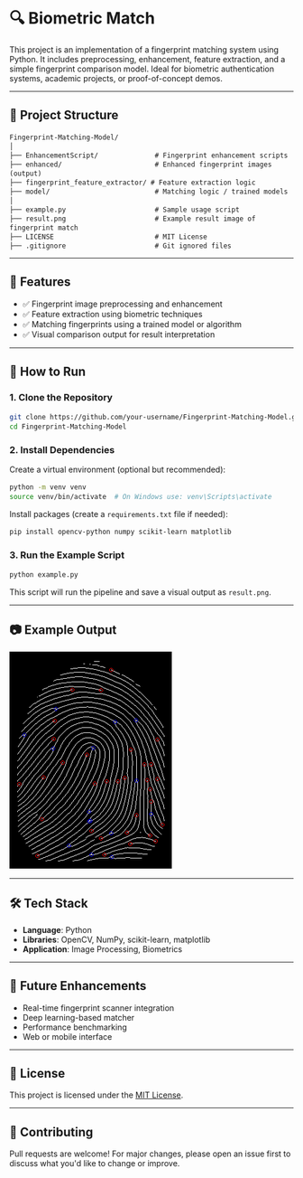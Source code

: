 
# 🔍 Biometric Match

This project is an implementation of a fingerprint matching system using Python. It includes preprocessing, enhancement, feature extraction, and a simple fingerprint comparison model. Ideal for biometric authentication systems, academic projects, or proof-of-concept demos.

---

## 📁 Project Structure

```
Fingerprint-Matching-Model/
│
├── EnhancementScript/              # Fingerprint enhancement scripts
├── enhanced/                       # Enhanced fingerprint images (output)
├── fingerprint_feature_extractor/ # Feature extraction logic
├── model/                          # Matching logic / trained models
│
├── example.py                      # Sample usage script
├── result.png                      # Example result image of fingerprint match
├── LICENSE                         # MIT License
├── .gitignore                      # Git ignored files
```

---

## 🚀 Features

- ✅ Fingerprint image preprocessing and enhancement
- ✅ Feature extraction using biometric techniques
- ✅ Matching fingerprints using a trained model or algorithm
- ✅ Visual comparison output for result interpretation

---

## 🧪 How to Run

### 1. Clone the Repository
```bash
git clone https://github.com/your-username/Fingerprint-Matching-Model.git
cd Fingerprint-Matching-Model
```

### 2. Install Dependencies

Create a virtual environment (optional but recommended):

```bash
python -m venv venv
source venv/bin/activate  # On Windows use: venv\Scripts\activate
```

Install packages (create a `requirements.txt` file if needed):

```bash
pip install opencv-python numpy scikit-learn matplotlib
```

### 3. Run the Example Script

```bash
python example.py
```

This script will run the pipeline and save a visual output as `result.png`.

---

## 📷 Example Output

![Result](result.png)

---

## 🛠 Tech Stack

- **Language**: Python
- **Libraries**: OpenCV, NumPy, scikit-learn, matplotlib
- **Application**: Image Processing, Biometrics

---

## 🧠 Future Enhancements

- Real-time fingerprint scanner integration
- Deep learning-based matcher
- Performance benchmarking
- Web or mobile interface

---

## 📜 License

This project is licensed under the [MIT License](LICENSE).

---

## 🤝 Contributing

Pull requests are welcome! For major changes, please open an issue first to discuss what you'd like to change or improve.
